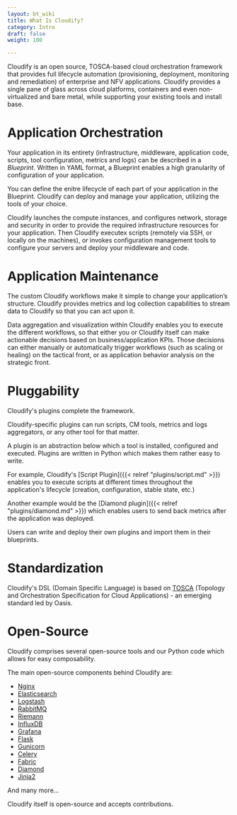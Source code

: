 ```yaml
---
layout: bt_wiki
title: What Is Cloudify?
category: Intro
draft: false
weight: 100

---
```


Cloudify is an open source, TOSCA-based cloud orchestration framework that provides full lifecycle automation (provisioning, deployment, monitoring and remediation) of enterprise and NFV applications. Cloudify provides a single pane of glass across cloud platforms, containers and even non-virtualized and bare metal, while supporting your existing tools and install base.


# Application Orchestration

Your application in its entirety (infrastructure, middleware, application code, scripts, tool configuration, metrics and logs) can be described in a *Blueprint*.
Written in YAML format, a Blueprint enables a high granularity of configuration of your application.

You can define the enitre lifecycle of each part of your application in the Blueprint. Cloudify can deploy and manage your application, utilizing the tools of your choice.

Cloudify launches the compute instances, and configures network, storage and security in order to provide the required infrastructure resources for your application.
Then Cloudify executex scripts (remotely via SSH, or locally on the machines), or invokes configuration management tools to configure your servers and deploy your middleware and code.

# Application Maintenance

The custom Cloudify workflows make it simple to change your application’s structure. Cloudify provides metrics and log collection capabilities to stream data to Cloudify so that you can act upon it.

Data aggregation and visualization within Cloudify enables you to execute the different workflows, so that either you or Cloudify itself can make actionable decisions based on business/application KPIs. Those decisions can either manually or automatically trigger workflows (such as scaling or healing) on the tactical front, or as application behavior analysis on the strategic front.


# Pluggability

Cloudify's plugins complete the framework.

Cloudify-specific plugins can run scripts, CM tools, metrics and logs aggregators, or any other tool for that matter.

A plugin is an abstraction below which a tool is installed, configured and executed. Plugins are written in Python which makes them rather easy to write.

For example, Cloudify's [Script Plugin]({{< relref "plugins/script.md" >}}) enables you to execute scripts at different times throughout the application's lifecycle (creation, configuration, stable state, etc.)

Another example would be the [Diamond plugin]({{< relref "plugins/diamond.md" >}}) which enables users to send back metrics after the application was deployed.

Users can write and deploy their own plugins and import them in their blueprints.

# Standardization

Cloudify's DSL (Domain Specific Language) is based on [TOSCA](https://www.oasis-open.org/committees/tc_home.php?wg_abbrev=tosca) (Topology and Orchestration Specification for Cloud Applications) - an emerging standard led by Oasis.


# Open-Source

Cloudify comprises several open-source tools and our Python code which allows for easy composability.

The main open-source components behind Cloudify are:

* [Nginx](http://nginx.com/)
* [Elasticsearch](https://www.elastic.co/products/elasticsearch)
* [Logstash](https://www.elastic.co/products/logstash)
* [RabbitMQ](http://www.rabbitmq.com/)
* [Riemann](http://riemann.io/)
* [InfluxDB](http://influxdb.com/)
* [Grafana](http://grafana.org/)
* [Flask](http://flask.pocoo.org/)
* [Gunicorn](http://gunicorn.org/)
* [Celery](http://www.celeryproject.org/)
* [Fabric](http://www.fabfile.org/)
* [Diamond](http://diamond.readthedocs.io/)
* [Jinja2](http://jinja.pocoo.org/docs/dev/)

And many more...

Cloudify itself is open-source and accepts contributions.

